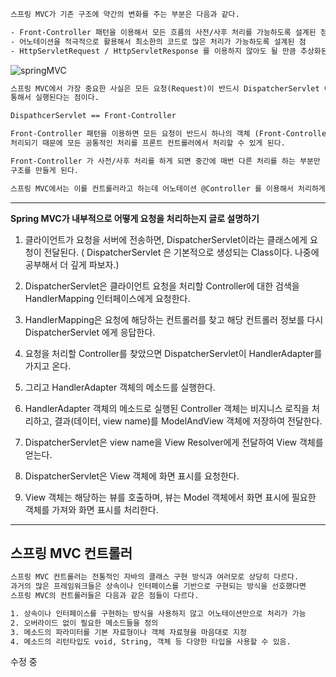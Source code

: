 
```txt
스프링 MVC가 기존 구조에 약간의 변화를 주는 부분은 다음과 같다.

- Front-Controller 패턴을 이용해서 모든 흐름의 사전/사후 처리를 가능하도록 설계된 점
- 어노테이션을 적극적으로 활용해서 최소한의 코드로 많은 처리가 가능하도록 설계된 점
- HttpServletRequest / HttpServletResponse 를 이용하지 않아도 될 만큼 추상화된 방식으로 개발
```

![springMVC](https://github.com/whochucompany/ByteClone-BE/assets/96435200/699b480f-90f3-4bbc-ba94-daf22b2876d8)

```txt
스프링 MVC에서 가장 중요한 사실은 모든 요청(Request)이 반드시 DispatcherServlet 이라는 존재를
통해서 실행된다는 점이다.

DispathcerServlet == Front-Controller

Front-Controller 패턴을 이용하면 모든 요청이 반드시 하나의 객체 (Front-Controller)를 지나서
처리되기 때문에 모든 공통적인 처리를 프론트 컨트롤러에서 처리할 수 있게 된다.
```

```txt
Front-Controller 가 사전/사후 처리를 하게 되면 중간에 매번 다른 처리를 하는 부분만 별도로 처리하는
구조를 만들게 된다.

스프링 MVC에서는 이를 컨트롤러라고 하는데 어노테이션 @Controller 를 이용해서 처리하게 된다.
```

---

**Spring MVC가 내부적으로 어떻게 요청을 처리하는지 글로 설명하기**

1. 클라이언트가 요청을 서버에 전송하면, DispatcherServlet이라는 클래스에게 요청이 전달된다.
   ( DispatcherServlet 은 기본적으로 생성되는 Class이다. 나중에 공부해서 더 깊게 파보자.)
   
2. DispatcherServlet은 클라이언트 요청을 처리할 Controller에 대한 검색을 HandlerMapping
   인터페이스에게 요청한다.
   
3. HandlerMapping은 요청에 해당하는 컨트롤러를 찾고 해당 컨트롤러 정보를 다시 DispatcherServlet
   에게 응답한다.

4. 요청을 처리할 Controller를 찾았으면 DispatcherServlet이 HandlerAdapter를 가지고 온다.
   
5. 그리고 HandlerAdapter 객체의 메소드를 실행한다.

6. HandlerAdapter 객체의 메소드로 실행된 Controller 객체는 비지니스 로직을 처리하고,
   결과(데이터, view name)를 ModelAndView 객체에 저장하여 전달한다.

7. DispatcherServlet은 view name을 View Resolver에게 전달하여 View 객체를 얻는다.
   
8. DispatcherServlet은 View 객체에 화면 표시를 요청한다.

9. View 객체는 해당하는 뷰를 호출하며, 뷰는 Model 객체에서 화면 표시에 필요한 객체를 가져와
   화면 표시를 처리한다.
   
---

## 스프링 MVC 컨트롤러

```txt
스프링 MVC 컨트롤러는 전통적인 자바의 클래스 구현 방식과 여러모로 상당히 다르다.
과거의 많은 프레임워크들은 상속이나 인터페이스를 기반으로 구현되는 방식을 선호했다면
스프링 MVC의 컨트롤러들은 다음과 같은 점들이 다르다.

1. 상속이나 인터페이스를 구현하는 방식을 사용하지 않고 어노테이션만으로 처리가 가능
2. 오버라이드 없이 필요한 메소드들을 정의
3. 메소드의 파라미터를 기본 자료형이나 객체 자료형을 마음대로 지정
4. 메소드의 리턴타입도 void, String, 객체 등 다양한 타입을 사용할 수 있음.
```

수정 중



